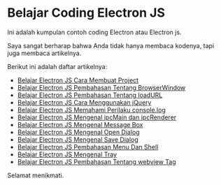 # Belajar Coding Electron JS

Ini adalah kumpulan contoh coding Electron atau Electron js.

Saya sangat berharap bahwa Anda tidak hanya membaca kodenya, tapi juga membaca artikelnya.

Berikut ini adalah daftar artikelnya:

-   [Belajar Electron JS Cara Membuat Project](https://github.com/rakifsul/belajar_coding_electron_js/blob/main/Belajar-Electron-JS-Cara-Membuat-Project.md)
-   [Belajar Electron JS Pembahasan Tentang BrowserWindow](https://github.com/rakifsul/belajar_coding_electron_js/blob/main/Belajar-Electron-JS-Pembahasan-Tentang-BrowserWindow.md)
-   [Belajar Electron JS Pembahasan Tentang loadURL](https://github.com/rakifsul/belajar_coding_electron_js/blob/main/Belajar-Electron-JS-Pembahasan-Tentang-loadURL.md)
-   [Belajar Electron JS Cara Menggunakan jQuery](#)
-   [Belajar Electron JS Memahami Perilaku console.log](#)
-   [Belajar Electron JS Mengenal ipcMain dan ipcRenderer](#)
-   [Belajar Electron JS Mengenal Message Box](#)
-   [Belajar Electron JS Mengenal Open Dialog](#)
-   [Belajar Electron JS Mengenal Save Dialog](#)
-   [Belajar Electron JS Pembahasan Menu Dan Shell](#)
-   [Belajar Electron JS Mengenal Tray](#)
-   [Belajar Electron JS Pembahasan Tentang webview Tag](#)

Selamat menikmati.
